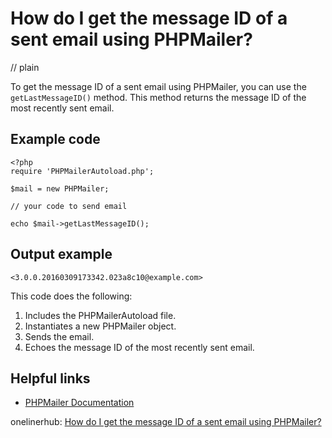 # How do I get the message ID of a sent email using PHPMailer?
// plain

To get the message ID of a sent email using PHPMailer, you can use the `getLastMessageID()` method. This method returns the message ID of the most recently sent email.

## Example code

```
<?php
require 'PHPMailerAutoload.php';

$mail = new PHPMailer;

// your code to send email

echo $mail->getLastMessageID();
```

## Output example

```
<3.0.0.20160309173342.023a8c10@example.com>
```

This code does the following:
1. Includes the PHPMailerAutoload file.
2. Instantiates a new PHPMailer object.
3. Sends the email.
4. Echoes the message ID of the most recently sent email.

## Helpful links
- [PHPMailer Documentation](https://github.com/PHPMailer/PHPMailer)

onelinerhub: [How do I get the message ID of a sent email using PHPMailer?](https://onelinerhub.com/phpmailer/how-do-i-get-the-message-id-of-a-sent-email-using-phpmailer)